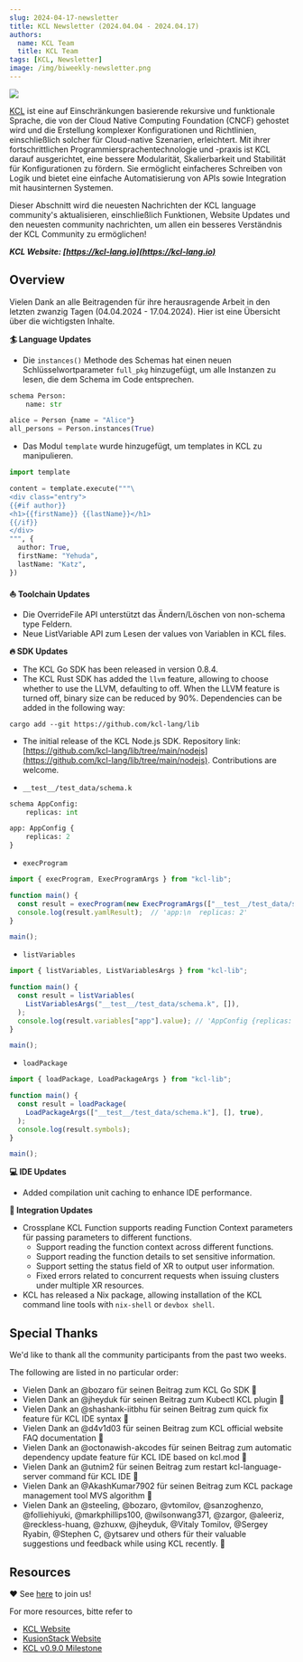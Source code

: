 ```yaml
---
slug: 2024-04-17-newsletter
title: KCL Newsletter (2024.04.04 - 2024.04.17)
authors:
  name: KCL Team
  title: KCL Team
tags: [KCL, Newsletter]
image: /img/biweekly-newsletter.png
---
```


![](/img/biweekly-newsletter.png)

[KCL](https://github.com/kcl-lang) ist eine auf Einschränkungen basierende rekursive und funktionale Sprache, die von der Cloud Native Computing Foundation (CNCF) gehostet wird und die Erstellung komplexer Konfigurationen und Richtlinien, einschließlich solcher für Cloud-native Szenarien, erleichtert. Mit ihrer fortschrittlichen Programmiersprachentechnologie und -praxis ist KCL darauf ausgerichtet, eine bessere Modularität, Skalierbarkeit und Stabilität für Konfigurationen zu fördern. Sie ermöglicht einfacheres Schreiben von Logik und bietet eine einfache Automatisierung von APIs sowie Integration mit hausinternen Systemen.

Dieser Abschnitt wird die neuesten Nachrichten der KCL language community's aktualisieren, einschließlich Funktionen, Website Updates und den neuesten community nachrichten, um allen ein besseres Verständnis der KCL Community zu ermöglichen!

**_KCL Website: [https://kcl-lang.io](https://kcl-lang.io)_**

## Overview

Vielen Dank an alle Beitragenden für ihre herausragende Arbeit in den letzten zwanzig Tagen (04.04.2024 - 17.04.2024). Hier ist eine Übersicht über die wichtigsten Inhalte.

**🏄 Language Updates**

- Die `instances()` Methode des Schemas hat einen neuen Schlüsselwortparameter `full_pkg` hinzugefügt, um alle Instanzen zu lesen, die dem Schema im Code entsprechen.

```python
schema Person:
    name: str

alice = Person {name = "Alice"}
all_persons = Person.instances(True)
```

- Das Modul `template` wurde hinzugefügt, um templates in KCL zu manipulieren.

```python
import template

content = template.execute("""\
<div class="entry">
{{#if author}}
<h1>{{firstName}} {{lastName}}</h1>
{{/if}}
</div>
""", {
  author: True,
  firstName: "Yehuda",
  lastName: "Katz",
})
```

**⛵️ Toolchain Updates**

- Die OverrideFile API unterstützt das Ändern/Löschen von non-schema type Feldern.
- Neue ListVariable API zum Lesen der values von Variablen in KCL files.

**🔥 SDK Updates**

- The KCL Go SDK has been released in version 0.8.4.
- The KCL Rust SDK has added the `llvm` feature, allowing to choose whether to use the LLVM, defaulting to off. When the LLVM feature is turned off, binary size can be reduced by 90%. Dependencies can be added in the following way:

```shell
cargo add --git https://github.com/kcl-lang/lib
```

- The initial release of the KCL Node.js SDK. Repository link: [https://github.com/kcl-lang/lib/tree/main/nodejs](https://github.com/kcl-lang/lib/tree/main/nodejs). Contributions are welcome.

* `__test__/test_data/schema.k`

```python
schema AppConfig:
    replicas: int

app: AppConfig {
    replicas: 2
}
```

- `execProgram`

```ts
import { execProgram, ExecProgramArgs } from "kcl-lib";

function main() {
  const result = execProgram(new ExecProgramArgs(["__test__/test_data/schema.k"]));
  console.log(result.yamlResult);  // 'app:\n  replicas: 2'
}

main();
```

- `listVariables`

```ts
import { listVariables, ListVariablesArgs } from "kcl-lib";

function main() {
  const result = listVariables(
    ListVariablesArgs("__test__/test_data/schema.k", []),
  );
  console.log(result.variables["app"].value); // 'AppConfig {replicas: 2}'
}

main();
```

- `loadPackage`

```ts
import { loadPackage, LoadPackageArgs } from "kcl-lib";

function main() {
  const result = loadPackage(
    LoadPackageArgs(["__test__/test_data/schema.k"], [], true),
  );
  console.log(result.symbols);
}

main();
```

**💻 IDE Updates**

- Added compilation unit caching to enhance IDE performance.

**🌼 Integration Updates**

- Crossplane KCL Function supports reading Function Context parameters für passing parameters to different functions.
  - Support reading the function context across different functions.
  - Support reading the function details to set sensitive information.
  - Support setting the status field of XR to output user information.
  - Fixed errors related to concurrent requests when issuing clusters under multiple XR resources.
- KCL has released a Nix package, allowing installation of the KCL command line tools with `nix-shell` or `devbox shell`.

## Special Thanks

We'd like to thank all the community participants from the past two weeks.

The following are listed in no particular order:

- Vielen Dank an @bozaro für seinen Beitrag zum KCL Go SDK 🙌
- Vielen Dank an @jheyduk für seinen Beitrag zum Kubectl KCL plugin 🙌
- Vielen Dank an @shashank-iitbhu für seinen Beitrag zum quick fix feature für KCL IDE syntax 🙌
- Vielen Dank an @d4v1d03 für seinen Beitrag zum KCL official website FAQ documentation 🙌
- Vielen Dank an @octonawish-akcodes für seinen Beitrag zum automatic dependency update feature für KCL IDE based on kcl.mod 🙌
- Vielen Dank an @utnim2 für seinen Beitrag zum restart kcl-language-server command für KCL IDE 🙌
- Vielen Dank an @AkashKumar7902 für seinen Beitrag zum KCL package management tool MVS algorithm 🙌
- Vielen Dank an @steeling, @bozaro, @vtomilov, @sanzoghenzo, @folliehiyuki, @markphillips100, @wilsonwang371, @zargor, @aleeriz, @reckless-huang, @zhuxw, @jheyduk, @Vitaly Tomilov, @Sergey Ryabin, @Stephen C, @ytsarev und others für their valuable suggestions und feedback while using KCL recently. 🙌

## Resources

❤️ See [here](https://github.com/kcl-lang/community) to join us!

For more resources, bitte refer to

- [KCL Website](https://kcl-lang.io/)
- [KusionStack Website](https://kusionstack.io/)
- [KCL v0.9.0 Milestone](https://github.com/kcl-lang/kcl/milestone/9)

